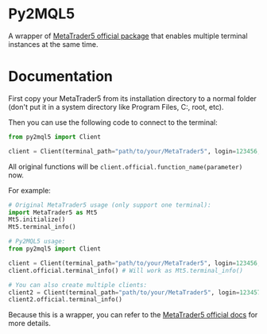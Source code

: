 # Py2MQL5
A wrapper of [MetaTrader5 official package](https://pypi.org/project/MetaTrader5/) that enables multiple terminal instances at the same time.

# Documentation

First copy your MetaTrader5 from its installation directory to a normal folder (don't put it in a system directory like Program Files, C:, root, etc).

Then you can use the following code to connect to the terminal:

```python
from py2mql5 import Client

client = Client(terminal_path="path/to/your/MetaTrader5", login=123456, password="password", server="server-demo")
```
All original functions will be `client.official.function_name(parameter)` now.

For example:

```python
# Original MetaTrader5 usage (only support one terminal):
import MetaTrader5 as Mt5
Mt5.initialize()
Mt5.terminal_info()

# Py2MQL5 usage:
from py2mql5 import Client

client = Client(terminal_path="path/to/your/MetaTrader5", login=123456, password="password", server="server-demo") # must provide login and password, and portable mode will be True
client.official.terminal_info() # Will work as Mt5.terminal_info()

# You can also create multiple clients:
client2 = Client(terminal_path="path/to/your/MetaTrader5", login=123457, password="password2", server="server-demo")
client2.official.terminal_info() 
```

Because this is a wrapper, you can refer to the [MetaTrader5 official docs](https://www.mql5.com/en/docs/python_metatrader5) for more details. 
